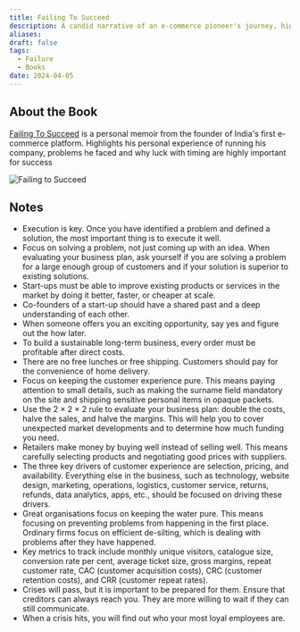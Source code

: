 ```yaml
---
title: Failing To Succeed
description: A candid narrative of an e-commerce pioneer's journey, highlighting the struggles, failures, and lessons learned along the way.
aliases: 
draft: false
tags:
  - Failure
  - Books
date: 2024-04-05
---
```


## About the Book

[Failing To Succeed](https://www.amazon.in/FAILING-SUCCEED-K-Vaitheeswaran/dp/8129148021) is a personal memoir from the founder of India's first e-commerce platform. Highlights his personal experience of running his company, problems he faced and why luck with timing are highly important for success


![Failing to Succeed](https://i.imgur.com/2ELJoGF.png)

## Notes

- Execution is key. Once you have identified a problem and defined a solution, the most important thing is to execute it well.
- Focus on solving a problem, not just coming up with an idea. When evaluating your business plan, ask yourself if you are solving a problem for a large enough group of customers and if your solution is superior to existing solutions.
- Start-ups must be able to improve existing products or services in the market by doing it better, faster, or cheaper at scale.
- Co-founders of a start-up should have a shared past and a deep understanding of each other.
- When someone offers you an exciting opportunity, say yes and figure out the how later.
- To build a sustainable long-term business, every order must be profitable after direct costs.
- There are no free lunches or free shipping. Customers should pay for the convenience of home delivery.
- Focus on keeping the customer experience pure. This means paying attention to small details, such as making the surname field mandatory on the site and shipping sensitive personal items in opaque packets.
- Use the 2 × 2 × 2 rule to evaluate your business plan: double the costs, halve the sales, and halve the margins. This will help you to cover unexpected market developments and to determine how much funding you need.
- Retailers make money by buying well instead of selling well. This means carefully selecting products and negotiating good prices with suppliers.
- The three key drivers of customer experience are selection, pricing, and availability. Everything else in the business, such as technology, website design, marketing, operations, logistics, customer service, returns, refunds, data analytics, apps, etc., should be focused on driving these drivers.
- Great organisations focus on keeping the water pure. This means focusing on preventing problems from happening in the first place. Ordinary firms focus on efficient de-silting, which is dealing with problems after they have happened.
- Key metrics to track include monthly unique visitors, catalogue size, conversion rate per cent, average ticket size, gross margins, repeat customer rate, CAC (customer acquisition costs), CRC (customer retention costs), and CRR (customer repeat rates).
- Crises will pass, but it is important to be prepared for them. Ensure that creditors can always reach you. They are more willing to wait if they can still communicate.
- When a crisis hits, you will find out who your most loyal employees are.
